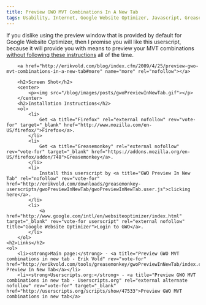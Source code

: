 ```yaml
---
title: Preview GWO MVT Combinations In A New Tab
tags: Usability, Internet, Google Website Optimizer, Javascript, Greasemonkey, Automation, Productivity, Firefox
---
```

If you dislike using the preview window that is provided by default for Google Website Optimizer, then I promise you will like this userscript, because it will provide you with means to preview your MVT combinations <a title="I can't preview my experiment." rel="external" rev="vote-for" target="_blank" href="http://www.google.com/support/websiteoptimizer/bin/answer.py?answer=63841&amp;topic=14326">without following these instructions</a> all of the time.
  	</p>
		

		<a href="http://erikvold.com/blog/index.cfm/2009/4/25/preview-gwo-mvt-combinations-in-a-new-tab#more" name="more" rel="nofollow"></a>
		
		<h2>Screen Shot</h2>
		<center>
			<p><img src="/blog/images/posts/gwoPreviewInNewTab.gif"></p>
		</center>
		<h2>Installation Instructions</h2>
		<ol>
			<li>
				Get <a title="Firefox" rel="external nofollow" rev="vote-for" target="_blank" href="http://www.mozilla.com/en-US/firefox/">Firefox</a>.
			</li>
			<li>
				Get <a title="Greasemonkey" rel="external nofollow" rev="vote-for" target="_blank" href="https://addons.mozilla.org/en-US/firefox/addon/748">Greasemonkey</a>.
			</li>
			<li>
				Install this userscript by <a title="GWO Preview In New Tab" rel="nofollow" rev="vote-for" href="http://erikvold.com/downloads/greasemonkey-userscripts/gwoPreviewInNewTab/gwoPreviewInNewTab.user.js">clicking here</a>.
			</li>
			<li>
				<a href="http://www.google.com/intl/en/websiteoptimizer/index.html" target="_blank" rev="vote-for userscript" rel="external nofollow" title="Google Website Optimizer">Login to GWO</a>.
			</li>
		</ol>
	<h2>Links</h2>
	<ol>
		<li><strong>Main page:</strong> - <a title="Preview GWO MVT combinations in new tab - Erik Vold" rev="vote-for" href="http://erikvold.com/tools/greasemonkey/gwoPreviewInNewTab/index.cfm">GWO Preview In New Tab</a></li>
		<li><strong>Userscripts.org:</strong> - <a title="Preview GWO MVT combinations in new tab - Userscripts.org" rel="external alternate nofollow" rev="vote-for" target="_blank" href="http://userscripts.org/scripts/show/47533">Preview GWO MVT combinations in new tab</a>
